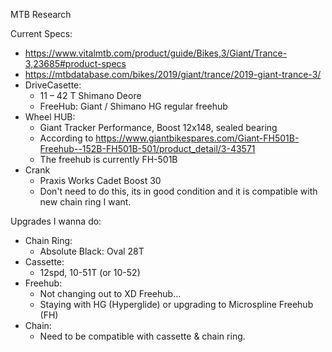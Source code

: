 MTB Research

Current Specs:
* https://www.vitalmtb.com/product/guide/Bikes,3/Giant/Trance-3,23685#product-specs
* https://mtbdatabase.com/bikes/2019/giant/trance/2019-giant-trance-3/
* DriveCasette:
	- 11 – 42 T Shimano Deore
	- FreeHub: Giant / Shimano HG regular freehub
* Wheel HUB:
	- Giant Tracker Performance, Boost 12x148, sealed bearing
	- According to https://www.giantbikespares.com/Giant-FH501B-Freehub--152B-FH501B-501/product_detail/3-43571
	- The freehub is currently FH-501B
* Crank
	- Praxis Works Cadet Boost 30
	- Don't need to do this, its in good condition and it is compatible with new chain ring I want.


Upgrades I wanna do:
* Chain Ring:
	- Absolute Black: Oval 28T
* Cassette:
	- 12spd, 10-51T (or 10-52)
* Freehub:
	- Not changing out to XD Freehub…
	- Staying with HG (Hyperglide) or upgrading to Microspline Freehub (FH)
* Chain:
	- Need to be compatible with cassette & chain ring.
